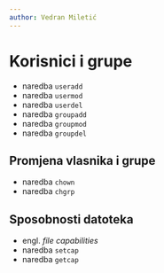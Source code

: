```yaml
---
author: Vedran Miletić
---
```


# Korisnici i grupe

- naredba `useradd`
- naredba `usermod`
- naredba `userdel`
- naredba `groupadd`
- naredba `groupmod`
- naredba `groupdel`

## Promjena vlasnika i grupe

- naredba `chown`
- naredba `chgrp`

## Sposobnosti datoteka

- engl. *file capabilities*
- naredba `setcap`
- naredba `getcap`
